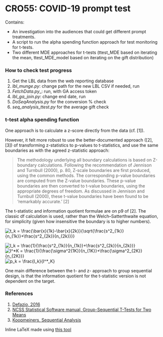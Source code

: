 # CRO55: COVID-19 prompt test

Contains:

- An investigation into the audiences that could get different prompt treatments.
- A script to run the alpha spending function approach for test monitoring for t-tests.
- Two different MDE approaches for t-tests (ttest_MDE based on iterating the mean, ttest_MDE_model based on iterating on the gift distribution)

### How to check test progress

1. Get the LBL data from the web reporting database
2. _lbl_munge.py_: change path for the new LBL CSV if needed, run
3. _FetchData.py__: run, with GA access token
4. _lbl_ga_join.py_: change end date, run
5. _DoSeqAnalysis.py_ for the conversion % check
6. _seq_analysis_ttest.py_ for the average gift check

### t-test alpha spending function

One approach is to calculate a z-score directly from the data (cf. [1]).

However, it felt more robust to use the better-documented approach ([2], [3]) of transforming z-statistics to p-values to t-statistics, and use the same boundaries as with the agreed z-statistic approach:

> The methodology underlying all boundary calculations is based on Z-boundary calculations. Following the recommendation of Jennison and Turnbull (2000), p. 80, Z-scale boundaries are first produced, using the common methods. The corresponding p-value boundaries are computed from the Z-value boundaries. These p-value boundaries are then converted to t-value boundaries, using the appropriate degrees of freedom. As discussed in Jennison and Turnbull (2000), these t-value boundaries have been found to be ‘remarkably accurate.’
[2]

The t-statistic and information quotient formulae are on p9 of [2]. The classic df calculation is used, rather than the Welch–Satterthwaite equation, for simplicity (given how insensitive the boundary is to higher numbers).

![t_k = \frac{\bar{x}_{1k}-\bar{x}_{2k}}{\sqrt{\frac{s^2_{1k}}{n_{1k}}+\frac{s^2_{2k}}{n_{2k}}}}](https://render.githubusercontent.com/render/math?math=t_k%20%3D%20%5Cfrac%7B%5Cbar%7Bx%7D_%7B1k%7D-%5Cbar%7Bx%7D_%7B2k%7D%7D%7B%5Csqrt%7B%5Cfrac%7Bs%5E2_%7B1k%7D%7D%7Bn_%7B1k%7D%7D%2B%5Cfrac%7Bs%5E2_%7B2k%7D%7D%7Bn_%7B2k%7D%7D%7D%7D)

![I_k = \frac{1}{\frac{s^2_{1k}}{n_{1k}}+\frac{s^2_{2k}}{n_{2k}}}](https://render.githubusercontent.com/render/math?math=I_k%20%3D%20%5Cfrac%7B1%7D%7B%5Cfrac%7Bs%5E2_%7B1k%7D%7D%7Bn_%7B1k%7D%7D%2B%5Cfrac%7Bs%5E2_%7B2k%7D%7D%7Bn_%7B2k%7D%7D%7D)
![I^*_K = \frac{1}{\frac{\sigma^2_{1K}}{n_{1K}}+\frac{\sigma^2_{2K}}{n_{2K}}}](https://render.githubusercontent.com/render/math?math=I%5E*_K%20%3D%20%5Cfrac%7B1%7D%7B%5Cfrac%7B%5Csigma%5E2_%7B1K%7D%7D%7Bn_%7B1K%7D%7D%2B%5Cfrac%7B%5Csigma%5E2_%7B2K%7D%7D%7Bn_%7B2K%7D%7D%7D)
![p_k = \frac{I_k}{I^*_K}](https://render.githubusercontent.com/render/math?math=p_k%20%3D%20%5Cfrac%7BI_k%7D%7BI%5E*_K%7D)

One main difference between the t- and z- approach to group sequential design, is that the information quotient for the t-statistic version is not dependent on the target.

### References

1. [Defazio, 2016](https://www.aarondefazio.com/adefazio-seqtesting.pdf)
2. [NCSS Statistical Software manual, Group-Sequential T-Tests for Two Means](https://ncss-wpengine.netdna-ssl.com/wp-content/themes/ncss/pdf/Procedures/NCSS/Group-Sequential_T-Tests_for_Two_Means.pdf)
3. [Koopmeiners, Sequential Analysis](http://www.biostat.umn.edu/~josephk/courses/pubh8482_fall2012/lecture_notes/pubh8482_week6.pdf)

Inline LaTeX made using [this tool](https://alexanderrodin.com/github-latex-markdown/)
